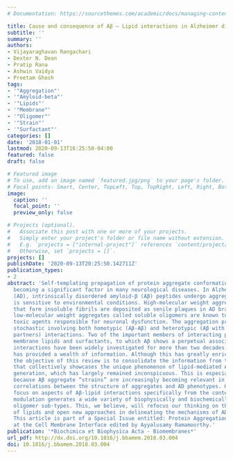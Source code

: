 ```yaml
---
# Documentation: https://sourcethemes.com/academic/docs/managing-content/

title: Cause and consequence of Aβ – Lipid interactions in Alzheimer disease pathogenesis
subtitle: ''
summary: ''
authors:
- Vijayaraghavan Rangachari
- Dexter N. Dean
- Pratip Rana
- Ashwin Vaidya
- Preetam Ghosh
tags:
- '"Aggregation"'
- '"Amyloid-beta"'
- '"Lipids"'
- '"Membrane"'
- '"Oligomer"'
- '"Strain"'
- '"Surfactant"'
categories: []
date: '2018-01-01'
lastmod: 2020-09-13T16:25:50-04:00
featured: false
draft: false

# Featured image
# To use, add an image named `featured.jpg/png` to your page's folder.
# Focal points: Smart, Center, TopLeft, Top, TopRight, Left, Right, BottomLeft, Bottom, BottomRight.
image:
  caption: ''
  focal_point: ''
  preview_only: false

# Projects (optional).
#   Associate this post with one or more of your projects.
#   Simply enter your project's folder or file name without extension.
#   E.g. `projects = ["internal-project"]` references `content/project/deep-learning/index.md`.
#   Otherwise, set `projects = []`.
projects: []
publishDate: '2020-09-13T20:25:50.142711Z'
publication_types:
- 2
abstract: 'Self-templating propagation of protein aggregate conformations is increasingly
  becoming a significant factor in many neurological diseases. In Alzheimer disease
  (AD), intrinsically disordered amyloid-β (Aβ) peptides undergo aggregation that
  is sensitive to environmental conditions. High-molecular weight aggregates of Aβ
  that form insoluble fibrils are deposited as senile plaques in AD brains. However,
  low-molecular weight aggregates called soluble oligomers are known to be the primary
  toxic agents responsible for neuronal dysfunction. The aggregation process is highly
  stochastic involving both homotypic (Aβ-Aβ) and heterotypic (Aβ with interacting
  partners) interactions. Two of the important members of interacting partners are
  membrane lipids and surfactants, to which Aβ shows a perpetual association. Aβ–membrane
  interactions have been widely investigated for more than two decades, and this research
  has provided a wealth of information. Although this has greatly enriched our understanding,
  the objective of this review is to consolidate the information from the literature
  that collectively showcases the unique phenomenon of lipid-mediated Aβ oligomer
  generation, which has largely remained inconspicuous. This is especially important
  because Aβ aggregate “strains” are increasingly becoming relevant in light of the
  correlations between the structure of aggregates and AD phenotypes. Here, we will
  focus on aspects of Aβ-lipid interactions specifically from the context of how lipid
  modulation generates a wide variety of biophysically and biochemically distinct
  oligomer sub-types. This, we believe, will refocus our thinking on the influence
  of lipids and open new approaches in delineating the mechanisms of AD pathogenesis.
  This article is part of a Special Issue entitled: Protein Aggregation and Misfolding
  at the Cell Membrane Interface edited by Ayyalusamy Ramamoorthy.'
publication: '*Biochimica et Biophysica Acta - Biomembranes*'
url_pdf: http://dx.doi.org/10.1016/j.bbamem.2018.03.004
doi: 10.1016/j.bbamem.2018.03.004
---
```

